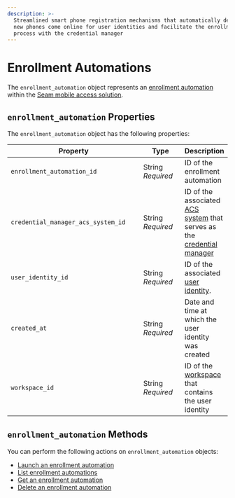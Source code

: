 ```yaml
---
description: >-
  Streamlined smart phone registration mechanisms that automatically detect when
  new phones come online for user identities and facilitate the enrollment
  process with the credential manager
---
```


# Enrollment Automations

The `enrollment_automation` object represents an [enrollment automation](../../../products/mobile-access-in-development/issuing-mobile-credentials-from-an-access-control-system.md) within the [Seam mobile access solution](../../../products/mobile-access-in-development/).

## `enrollment_automation` Properties

The `enrollment_automation` object has the following properties:

<table><thead><tr><th width="365">Property</th><th width="114">Type</th><th>Description</th></tr></thead><tbody><tr><td><code>enrollment_automation_id</code></td><td>String<br><em>Required</em></td><td>ID of the enrollment automation</td></tr><tr><td><code>credential_manager_acs_system_id</code></td><td>String<br><em>Required</em></td><td>ID of the associated <a href="../../../products/access-systems/">ACS system</a> that serves as the <a href="../../../products/mobile-access-in-development/issuing-mobile-credentials-from-an-access-control-system.md">credential manager</a></td></tr><tr><td><code>user_identity_id</code></td><td>String<br><em>Required</em></td><td>ID of the associated <a href="../../../products/mobile-access-in-development/managing-mobile-app-user-accounts-with-user-identities.md#what-is-a-user-identity">user identity</a>.</td></tr><tr><td><code>created_at</code></td><td>String<br><em>Required</em></td><td>Date and time at which the user identity was created</td></tr><tr><td><code>workspace_id</code></td><td>String<br><em>Required</em></td><td>ID of the <a href="../../../core-concepts/workspaces/">workspace</a> that contains the user identity</td></tr></tbody></table>

## `enrollment_automation` Methods

You can perform the following actions on `enrollment_automation` objects:

* [Launch an enrollment automation](launch-an-enrollment-automation.md)
* [List enrollment automations](list.md)
* [Get an enrollment automation](get-an-enrollment-automation.md)
* [Delete an enrollment automation](delete-an-enrollment-automation.md)
